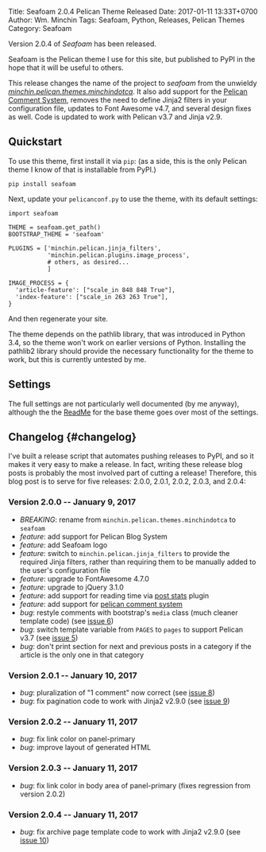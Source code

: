 Title: Seafoam 2.0.4 Pelican Theme Released
Date: 2017-01-11 13:33T+0700
Author: Wm. Minchin
Tags: Seafoam, Python, Releases, Pelican Themes
Category: Seafoam

Version 2.0.4 of *Seafoam* has been released.

Seafoam is the Pelican theme I use for this site, but published to PyPI in the
hope that it will be useful to others.

This release changes the name of the project to *seafoam* from the unwieldy
*[minchin.pelican.themes.minchindotca]({filename}20160912-minchin-dot-ca-pelican-theme-version-110-released.md)*.
It also add support for the [Pelican Comment
System](https://bernhard.scheirle.de/posts/2014/March/29/static-comments-via-email/),
removes the need to define Jinja2 filters in your configuration file, updates
to Font Awesome v4.7, and several design fixes as well. Code is updated to
work with Pelican v3.7 and Jinja v2.9.

<!-- read more -->

## Quickstart

To use this theme, first install it via `pip`: (as a side, this is the only
Pelican theme I know of that is installable from PyPI.)

    pip install seafoam

Next, update your `pelicanconf.py` to use the theme, with its default settings:

    import seafoam

    THEME = seafoam.get_path()
    BOOTSTRAP_THEME = 'seafoam'

    PLUGINS = ['minchin.pelican.jinja_filters',
               'minchin.pelican.plugins.image_process',
               # others, as desired...
               ]

    IMAGE_PROCESS = {
      'article-feature': ["scale_in 848 848 True"],
      'index-feature': ["scale_in 263 263 True"],
    }

And then regenerate your site.

The theme depends on the pathlib library, that was introduced in Python 3.4, so
the theme won't work on earlier versions of Python. Installing the pathlib2
library should provide the necessary functionality for the theme to work, but
this is currently untested by me.

## Settings

The full settings are not particularly well documented (by me anyway), although
the the
[ReadMe](https://github.com/getpelican/pelican-themes/tree/master/pelican-bootstrap3)
for the base theme goes over most of the settings.

## Changelog {#changelog}

I've built a release script that automates pushing releases to PyPI, and so it
makes it very easy to make a release. In fact, writing these release blog posts
is probably the most involved part of cutting a release! Therefore, this blog
post is to serve for five releases: 2.0.0, 2.0.1, 2.0.2, 2.0.3, and 2.0.4:

### Version 2.0.0 -- January 9, 2017

- *BREAKING*: rename from `minchin.pelican.themes.minchindotca`
  to `seafoam`
- *feature*: add support for Pelican Blog System
- *feature*: add Seafoam logo
- *feature*: switch to `minchin.pelican.jinja_filters` to provide
  the required Jinja filters, rather than requiring them to be manually
  added to the user's configuration file
- *feature*: upgrade to FontAwesome 4.7.0
- *feature*: upgrade to jQuery 3.1.0
- *feature*: add support for reading time via
  [post stats](https://github.com/getpelican/pelican-plugins/tree/master/post_stats)
  plugin
- *feature*: add support for [pelican comment
  system](https://github.com/getpelican/pelican-plugins/tree/master/pelican_comment_system)
- *bug*: restyle comments with bootstrap's `media` class (much cleaner template
  code) (see [issue 6](https://github.com/MinchinWeb/seafoam/issues/6))
- *bug*: switch template variable from `PAGES` to `pages` to support Pelican
  v3.7 (see [issue 5](https://github.com/MinchinWeb/seafoam/issues/5))
- *bug*: don't print section for next and previous posts in a category if the
  article is the only one in that category

### Version 2.0.1 -- January 10, 2017

- *bug*: pluralization of "1 comment" now correct (see [issue
  8](https://github.com/MinchinWeb/seafoam/issues/8))
- *bug*: fix pagination code to work with Jinja2 v2.9.0 (see [issue
  9](https://github.com/MinchinWeb/seafoam/issues/9))

### Version 2.0.2 -- January 11, 2017

- *bug*: fix link color on panel-primary
- *bug*: improve layout of generated HTML

### Version 2.0.3 -- January 11, 2017

- *bug*: fix link color in body area of panel-primary (fixes regression
  from version 2.0.2)

### Version 2.0.4 -- January 11, 2017

- *bug*: fix archive page template code to work with Jinja2 v2.9.0 (see [issue
  10](https://github.com/MinchinWeb/seafoam/issues/10))
